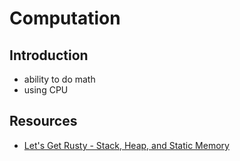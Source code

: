 # Computation



## Introduction

- ability to do math
- using CPU



## Resources

- [Let's Get Rusty - Stack, Heap, and Static Memory](https://youtube.com/watch?v=NnLdGKoz1ls)
